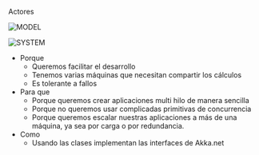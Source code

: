 Actores

![MODEL](./actores/assets/actormodel.jpg)

![SYSTEM](./actores/assets/sistemaactores.png)


* Porque
    * Queremos facilitar el desarrollo
    * Tenemos varias máquinas que necesitan compartir los cálculos
    * Es tolerante a fallos
* Para que
    * Porque queremos crear aplicaciones multi hilo de manera sencilla
    * Porque no queremos usar complicadas primitivas de concurrencia
    * Porque queremos escalar nuestras aplicaciones a más de una máquina, ya sea por carga o por redundancia.
* Como
    * Usando las clases implementan las interfaces de Akka.net
